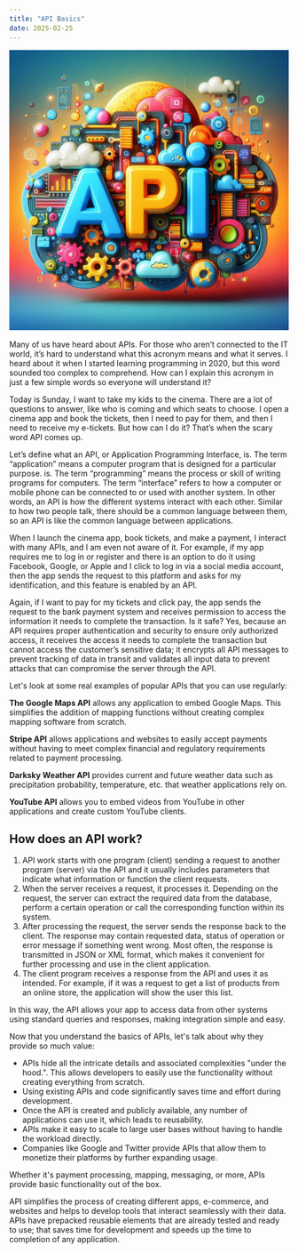 ```yaml
---
title: "API Basics"
date: 2025-02-25
---
```

![API image](/docs/assets/images/API.jpeg)

Many of us have heard about APIs. For those who aren’t connected to the IT world, it’s hard to understand what this acronym means and what it serves.
I heard about it when I started learning programming in 2020, but this word sounded too complex to comprehend. How can I explain this acronym in just a few simple words so everyone will understand it?

Today is Sunday, I want to take my kids to the cinema. There are a lot of questions to answer, like who is coming and which seats to choose. I open a cinema app and book the tickets, then I need to pay for them, and then I need to receive my e-tickets. But how can I do it? That’s when the scary word API comes up.

Let’s define what an API, or Application Programming Interface, is. The term “application” means a computer program that is designed for a particular purpose. is. The term “programming” means the process or skill of writing programs for computers. The term “interface” refers to how a computer or mobile phone can be connected to or used with another system. In other words, an API is how the different systems interact with each other. Similar to how two people talk, there should be a common language between them, so an API is like the common language between applications.

When I launch the cinema app, book tickets, and make a payment, I interact with many APIs, and I am even not aware of it. For example, if my app requires me to log in or register and there is an option to do it using Facebook, Google, or Apple and I click to log in via a social media account, then the app sends the request to this platform and asks for my identification, and this feature is enabled by an API. 

Again, if I want to pay for my tickets and click pay, the app sends the request to the bank payment system and receives permission to access the information it needs to complete the transaction. Is it safe? Yes, because an API requires proper authentication and security to ensure only authorized access, it receives the access it needs to complete the transaction but cannot access the customer’s sensitive data; it encrypts all API messages to prevent tracking of data in transit and validates all input data to prevent attacks that can compromise the server through the API.

Let's look at some real examples of popular APIs that you can use regularly:

**The Google Maps API** allows any application to embed Google Maps. This simplifies the addition of mapping functions without creating complex mapping software from scratch.

**Stripe API** allows applications and websites to easily accept payments without having to meet complex financial and regulatory requirements related to payment processing.

**Darksky Weather API** provides current and future weather data such as precipitation probability, temperature, etc. that weather applications rely on.

**YouTube API** allows you to embed videos from YouTube in other applications and create custom YouTube clients.

## How does an API work?

1.  API work starts with one program (client) sending a request to another program (server) via the API and it usually includes parameters that indicate what information or function the client requests.  
2. When the server receives a request, it processes it. Depending on the request, the server can extract the required data from the database, perform a certain operation or call the corresponding function within its system.  
3. After processing the request, the server sends the response back to the client. The response may contain requested data, status of operation or error message if something went wrong. Most often, the response is transmitted in JSON or XML format, which makes it convenient for further processing and use in the client application.
4. The client program receives a response from the API and uses it as intended. For example, if it was a request to get a list of products from an online store, the application will show the user this list.

In this way, the API allows your app to access data  from other systems using standard queries and responses, making integration simple and easy.

Now that you understand the basics of APIs, let's talk about why they provide so much value:

* APIs hide all the intricate details and associated complexities "under the hood.". This allows developers to easily use the functionality without creating everything from scratch.
* Using existing APIs and code significantly saves time and effort during development.
* Once the API is created and publicly available, any number of applications can use it, which leads to reusability.
* APIs make it easy to scale to large user bases without having to handle the workload directly.
* Companies like Google and Twitter provide APIs that allow them to monetize their platforms by further expanding usage.

Whether it's payment processing, mapping, messaging, or more, APIs provide basic functionality out of the box.


API simplifies the process of creating different apps, e-commerce, and websites and helps to develop tools that interact seamlessly with their data. APIs have prepacked reusable elements that are already tested and ready to use; that saves time for development and speeds up the time to completion of any application.

